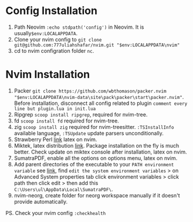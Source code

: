 # Config Installation
1. Path Neovim `:echo stdpath('config')` in Neovim. It is usually`$env:LOCALAPPDATA`.
2. Clone your nvim config to `git clone git@github.com:777uliahshafar/nvim.git "$env:LOCALAPPDATA\nvim"`
3. cd to nvim configration folder `nc`.

# Nvim Installation
1. Packer `git clone https://github.com/wbthomason/packer.nvim "$env:LOCALAPPDATA\nvim-data\site\pack\packer\start\packer.nvim"`. Before installation, disconnect all config related to plugin  `comment every line but plugin.lua in init.lua`
4. Ripgrep `scoop install ripgrep`, required for nvim-tree.
5. fd `scoop install fd` required for nvim-tree.
6. zig `scoop install zig` required for nvim-treesitter. `:TSInstallInfo` available language, `:TSUpdate` update parsers unconditionally.
7. Strawberry Perl [link](https://strawberryperl.com/) latex on nvim.
8. Miktek, latex distribution [link](https://miktex.org/download). Package installation on the fly is much better. Check update on miktex console after installation, latex on nvim.
9. SumatraPDF, enable all the options on options menu, latex on nvim.
10. Add parent directories of the executable to your `PATH environment variable` see [link](https://www.wikihow.com/Change-the-PATH-Environment-Variable-on-Windows), find `edit the system environment variables` > on Advanced System properties tab click environment variables > click path then click edit > then add this `C:\Users\ul\AppData\Local\SumatraPDF\`.
11. nvim-neorg, create folder for neorg workspace manually if it doesn't provide automatically.

PS. Check your nvim config `:checkhealth`



